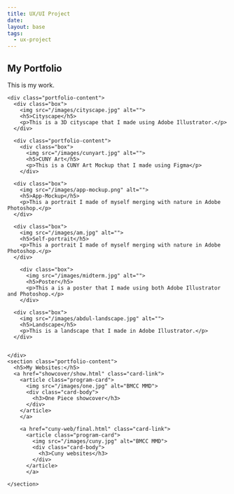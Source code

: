 ```yaml
---
title: UX/UI Project
date:
layout: base
tags:
  - ux-project
---
```


<section class="portfolio" id="portfolio">
    <div class="center">
      <h2>My Portfolio</h2>
      <p>This is my work.</p>
    </div>
  
    <div class="portfolio-content">
      <div class="box">
        <img src="/images/cityscape.jpg" alt="">
        <h5>Cityscape</h5>
        <p>This is a 3D cityscape that I made using Adobe Illustrator.</p>
      </div>

      <div class="portfolio-content">
        <div class="box">
          <img src="/images/cunyart.jpg" alt="">
          <h5>CUNY Art</h5>
          <p>This is a CUNY Art Mockup that I made using Figma</p>
        </div>
  
      <div class="box">
        <img src="/images/app-mockup.png" alt="">
        <h5>App-Mockup</h5>
        <p>This a portrait I made of myself merging with nature in Adobe Photoshop.</p>
      </div>

      <div class="box">
        <img src="/images/am.jpg" alt="">
        <h5>Self-portrait</h5>
        <p>This a portrait I made of myself merging with nature in Adobe Photoshop.</p>
      </div>
  
        <div class="box">
          <img src="/images/midterm.jpg" alt="">
          <h5>Poster</h5>
          <p>This a is a poster that I made using both Adobe Illustrator and Photoshop.</p>
        </div>
  
      <div class="box">
        <img src="/images/abdul-landscape.jpg" alt="">
        <h5>Landscape</h5>
        <p>This is a landscape that I made in Adobe Illustrator.</p>
      </div>
  
  
    </div>
    <section class="portfolio-content">
      <h5>My Websites:</h5>
      <a href="showcover/show.html" class="card-link">
        <article class="program-card">
          <img src="/images/one.jpg" alt="BMCC MMD">
          <div class="card-body">
            <h3>One Piece showcover</h3>
          </div>
        </article>
        </a>
  
        <a href="cuny-web/final.html" class="card-link">
          <article class="program-card">
            <img src="/images/cuny.jpg" alt="BMCC MMD">
            <div class="card-body">
              <h3>Cuny websites</h3>
            </div>
          </article>
          </a>
  
    </section>
